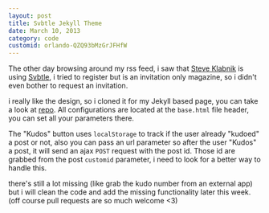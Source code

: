 ```yaml
---
layout: post
title: Svbtle Jekyll Theme
date: March 10, 2013
category: code
customid: orlando-QZQ93bMzGrJFHfW
---
```


The other day browsing around my rss feed, i saw that [Steve Klabnik](http://twitter.com/steveklabnik) is using [Svbtle](https://twitter.com/svbtle), i tried to register but is an invitation only magazine, so i didn't even bother to request an invitation.

i really like the design, so i cloned it for my Jekyll based page, you can take a look at [repo](http://github.com/orlando/orlando.github.com). All configurations are located at the `base.html` file header, you can set all your parameters there.

The "Kudos" button uses `localStorage` to track if the user already "kudoed" a post or not, also you can pass an url parameter so after the user "Kudos" a post, it will send an ajax `POST` request with the post id. Those id are grabbed from the post `customid` parameter, i need to look for a better way to handle this.

there's still a lot missing (like grab the kudo number from an external app) but i will clean the code and add the missing functionality later this week. (off course pull requests are so much welcome <3)